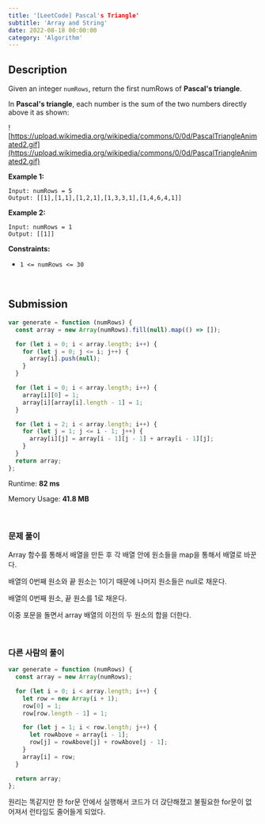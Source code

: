 ```yaml
---
title: '[LeetCode] Pascal's Triangle'
subtitle: 'Array and String'
date: 2022-08-18 00:00:00
category: 'Algorithm'
---
```


## Description

Given an integer `numRows`, return the first numRows of **Pascal's triangle**.

In **Pascal's triangle**, each number is the sum of the two numbers directly above it as shown:

![https://upload.wikimedia.org/wikipedia/commons/0/0d/PascalTriangleAnimated2.gif](https://upload.wikimedia.org/wikipedia/commons/0/0d/PascalTriangleAnimated2.gif)

**Example 1:**

```
Input: numRows = 5
Output: [[1],[1,1],[1,2,1],[1,3,3,1],[1,4,6,4,1]]

```

**Example 2:**

```
Input: numRows = 1
Output: [[1]]

```

**Constraints:**

- `1 <= numRows <= 30`

<br/>

## Submission

```jsx
var generate = function (numRows) {
  const array = new Array(numRows).fill(null).map(() => []);

  for (let i = 0; i < array.length; i++) {
    for (let j = 0; j <= i; j++) {
      array[i].push(null);
    }
  }

  for (let i = 0; i < array.length; i++) {
    array[i][0] = 1;
    array[i][array[i].length - 1] = 1;
  }

  for (let i = 2; i < array.length; i++) {
    for (let j = 1; j <= i - 1; j++) {
      array[i][j] = array[i - 1][j - 1] + array[i - 1][j];
    }
  }
  return array;
};
```

Runtime: **82 ms**

Memory Usage: **41.8 MB**

<br/>

### 문제 풀이

Array 함수를 통해서 배열을 만든 후 각 배열 안에 원소들을 map을 통해서 배열로 바꾼다.

배열의 0번째 원소와 끝 원소는 1이기 때문에 나머지 원소들은 null로 채운다.

배열의 0번째 원소, 끝 원소를 1로 채운다.

이중 포문을 돌면서 array 배열의 이전의 두 원소의 합을 더한다.

<br/>

### 다른 사람의 풀이

```jsx
var generate = function (numRows) {
  const array = new Array(numRows);

  for (let i = 0; i < array.length; i++) {
    let row = new Array(i + 1);
    row[0] = 1;
    row[row.length - 1] = 1;

    for (let j = 1; i < row.length; j++) {
      let rowAbove = array[i - 1];
      row[j] = rowAbove[j] + rowAbove[j - 1];
    }
    array[i] = row;
  }

  return array;
};
```

원리는 똑같지만 한 for문 안에서 실행해서 코드가 더 갅단해졌고 불필요한 for문이 없어져서 런타임도 줄어들게 되었다.
